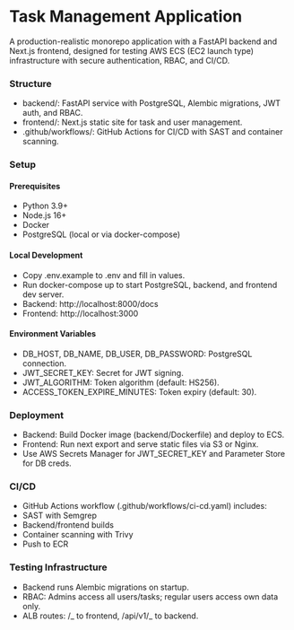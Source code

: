 # Task Management Application

A production-realistic monorepo application with a FastAPI backend and Next.js frontend, designed for testing AWS ECS (EC2 launch type) infrastructure with secure authentication, RBAC, and CI/CD.

### Structure

- backend/: FastAPI service with PostgreSQL, Alembic migrations, JWT auth, and RBAC.
- frontend/: Next.js static site for task and user management.
- .github/workflows/: GitHub Actions for CI/CD with SAST and container scanning.

### Setup

#### Prerequisites

- Python 3.9+
- Node.js 16+
- Docker
- PostgreSQL (local or via docker-compose)

#### Local Development

- Copy .env.example to .env and fill in values.
- Run docker-compose up to start PostgreSQL, backend, and frontend dev server.
- Backend: http://localhost:8000/docs
- Frontend: http://localhost:3000

#### Environment Variables

- DB_HOST, DB_NAME, DB_USER, DB_PASSWORD: PostgreSQL connection.
- JWT_SECRET_KEY: Secret for JWT signing.
- JWT_ALGORITHM: Token algorithm (default: HS256).
- ACCESS_TOKEN_EXPIRE_MINUTES: Token expiry (default: 30).

### Deployment

- Backend: Build Docker image (backend/Dockerfile) and deploy to ECS.
- Frontend: Run next export and serve static files via S3 or Nginx.
- Use AWS Secrets Manager for JWT_SECRET_KEY and Parameter Store for DB creds.

### CI/CD

- GitHub Actions workflow (.github/workflows/ci-cd.yaml) includes:
- SAST with Semgrep
- Backend/frontend builds
- Container scanning with Trivy
- Push to ECR

### Testing Infrastructure

- Backend runs Alembic migrations on startup.
- RBAC: Admins access all users/tasks; regular users access own data only.
- ALB routes: /_ to frontend, /api/v1/_ to backend.
